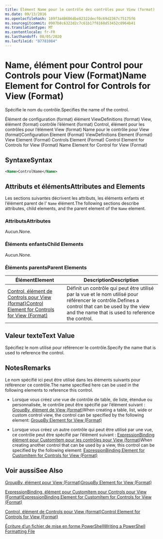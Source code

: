```yaml
---
title: Élément Name pour le contrôle des contrôles pour View (format) | Microsoft Docs
ms.date: 09/13/2016
ms.openlocfilehash: 109f3a40606dbe82322decf0c69d2367c75175f6
ms.sourcegitcommit: 0907b8c6322d2c7c61b17f8168d53452c8964b41
ms.translationtype: MT
ms.contentlocale: fr-FR
ms.lasthandoff: 08/05/2020
ms.locfileid: "87781084"
---
```

# <a name="name-element-for-control-for-controls-for-view-format"></a><span data-ttu-id="9f9ea-102">Name, élément pour Control pour Controls pour View (Format)</span><span class="sxs-lookup"><span data-stu-id="9f9ea-102">Name Element for Control for Controls for View (Format)</span></span>

<span data-ttu-id="9f9ea-103">Spécifie le nom du contrôle.</span><span class="sxs-lookup"><span data-stu-id="9f9ea-103">Specifies the name of the control.</span></span>

<span data-ttu-id="9f9ea-104">Élément de configuration (format) élément ViewDefinitions (format) View, élément (format) contrôle l’élément (format) Control, élément pour les contrôles pour l’élément View (format) Name pour le contrôle pour View (format)</span><span class="sxs-lookup"><span data-stu-id="9f9ea-104">Configuration Element (Format) ViewDefinitions Element (Format) View Element (Format) Controls Element (Format) Control Element for Controls for View (Format) Name Element for Control for View (Format)</span></span>

## <a name="syntax"></a><span data-ttu-id="9f9ea-105">Syntaxe</span><span class="sxs-lookup"><span data-stu-id="9f9ea-105">Syntax</span></span>

```xml
<Name>ControlName</Name>
```

## <a name="attributes-and-elements"></a><span data-ttu-id="9f9ea-106">Attributs et éléments</span><span class="sxs-lookup"><span data-stu-id="9f9ea-106">Attributes and Elements</span></span>

<span data-ttu-id="9f9ea-107">Les sections suivantes décrivent les attributs, les éléments enfants et l’élément parent de l' `Name` élément.</span><span class="sxs-lookup"><span data-stu-id="9f9ea-107">The following sections describe attributes, child elements, and the parent element of the `Name` element.</span></span>

### <a name="attributes"></a><span data-ttu-id="9f9ea-108">Attributs</span><span class="sxs-lookup"><span data-stu-id="9f9ea-108">Attributes</span></span>

<span data-ttu-id="9f9ea-109">Aucun.</span><span class="sxs-lookup"><span data-stu-id="9f9ea-109">None.</span></span>

### <a name="child-elements"></a><span data-ttu-id="9f9ea-110">Éléments enfants</span><span class="sxs-lookup"><span data-stu-id="9f9ea-110">Child Elements</span></span>

<span data-ttu-id="9f9ea-111">Aucun.</span><span class="sxs-lookup"><span data-stu-id="9f9ea-111">None.</span></span>

### <a name="parent-elements"></a><span data-ttu-id="9f9ea-112">Éléments parents</span><span class="sxs-lookup"><span data-stu-id="9f9ea-112">Parent Elements</span></span>

|<span data-ttu-id="9f9ea-113">Élément</span><span class="sxs-lookup"><span data-stu-id="9f9ea-113">Element</span></span>|<span data-ttu-id="9f9ea-114">Description</span><span class="sxs-lookup"><span data-stu-id="9f9ea-114">Description</span></span>|
|-------------|-----------------|
|[<span data-ttu-id="9f9ea-115">Control, élément de Controls pour View (format)</span><span class="sxs-lookup"><span data-stu-id="9f9ea-115">Control Element for Controls for View (Format)</span></span>](./control-element-for-controls-for-view-format.md)|<span data-ttu-id="9f9ea-116">Définit un contrôle qui peut être utilisé par la vue et le nom utilisé pour référencer le contrôle.</span><span class="sxs-lookup"><span data-stu-id="9f9ea-116">Defines a control that can be used by the view and the name that is used to reference the control.</span></span>|

## <a name="text-value"></a><span data-ttu-id="9f9ea-117">Valeur texte</span><span class="sxs-lookup"><span data-stu-id="9f9ea-117">Text Value</span></span>

<span data-ttu-id="9f9ea-118">Spécifiez le nom utilisé pour référencer le contrôle.</span><span class="sxs-lookup"><span data-stu-id="9f9ea-118">Specify the name that is used to reference the control.</span></span>

## <a name="remarks"></a><span data-ttu-id="9f9ea-119">Notes</span><span class="sxs-lookup"><span data-stu-id="9f9ea-119">Remarks</span></span>

<span data-ttu-id="9f9ea-120">Le nom spécifié ici peut être utilisé dans les éléments suivants pour référencer ce contrôle.</span><span class="sxs-lookup"><span data-stu-id="9f9ea-120">The name specified here can be used in the following elements to reference this control.</span></span>

- <span data-ttu-id="9f9ea-121">Lorsque vous créez une vue de contrôle de table, de liste, étendue ou personnalisée, le contrôle peut être spécifié par l’élément suivant : [GroupBy, élément de View (format)](./groupby-element-for-view-format.md)</span><span class="sxs-lookup"><span data-stu-id="9f9ea-121">When creating a table, list, wide or custom control view, the control can be specified by the following element: [GroupBy Element for View (Format)](./groupby-element-for-view-format.md)</span></span>

- <span data-ttu-id="9f9ea-122">Lorsque vous créez un autre contrôle qui peut être utilisé par une vue, ce contrôle peut être spécifié par l’élément suivant : [ExpressionBinding élément pour CustomItem pour les contrôles pour View (format)](./expressionbinding-element-for-customitem-for-controls-for-view-format.md)</span><span class="sxs-lookup"><span data-stu-id="9f9ea-122">When creating another control that can be used by a view, this control can be specified by the following element: [ExpressionBinding Element for CustomItem for Controls for View (Format)](./expressionbinding-element-for-customitem-for-controls-for-view-format.md)</span></span>

## <a name="see-also"></a><span data-ttu-id="9f9ea-123">Voir aussi</span><span class="sxs-lookup"><span data-stu-id="9f9ea-123">See Also</span></span>

[<span data-ttu-id="9f9ea-124">GroupBy, élément pour View (Format)</span><span class="sxs-lookup"><span data-stu-id="9f9ea-124">GroupBy Element for View (Format)</span></span>](./groupby-element-for-view-format.md)

[<span data-ttu-id="9f9ea-125">ExpressionBinding, élément pour CustomItem pour Controls pour View (Format)</span><span class="sxs-lookup"><span data-stu-id="9f9ea-125">ExpressionBinding Element for CustomItem for Controls for View (Format)</span></span>](./expressionbinding-element-for-customitem-for-controls-for-view-format.md)

[<span data-ttu-id="9f9ea-126">Control, élément de Controls pour View (format)</span><span class="sxs-lookup"><span data-stu-id="9f9ea-126">Control Element for Controls for View (Format)</span></span>](./control-element-for-controls-for-view-format.md)

[<span data-ttu-id="9f9ea-127">Écriture d’un fichier de mise en forme PowerShell</span><span class="sxs-lookup"><span data-stu-id="9f9ea-127">Writing a PowerShell Formatting File</span></span>](./writing-a-powershell-formatting-file.md)

